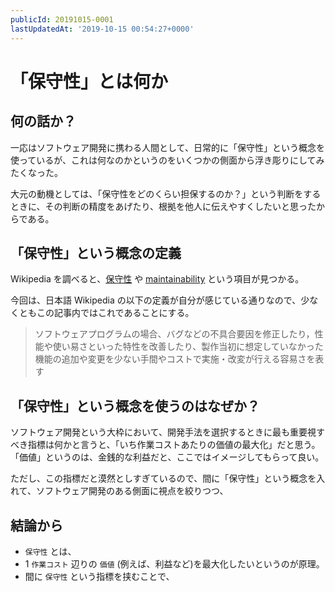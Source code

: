 ```yaml
---
publicId: 20191015-0001
lastUpdatedAt: '2019-10-15 00:54:27+0000'
---
```


# 「保守性」とは何か
## 何の話か？

一応はソフトウェア開発に携わる人間として、日常的に「保守性」という概念を使っているが、これは何なのかというのをいくつかの側面から浮き彫りにしてみたくなった。

大元の動機としては、「保守性をどのくらい担保するのか？」という判断をするときに、その判断の精度をあげたり、根拠を他人に伝えやすくしたいと思ったからである。

## 「保守性」という概念の定義

Wikipedia を調べると、[保守性](https://ja.wikipedia.org/wiki/%E4%BF%9D%E5%AE%88%E6%80%A7) や [maintainability](https://en.wikipedia.org/wiki/Maintainability) という項目が見つかる。

今回は、日本語 Wikipedia の以下の定義が自分が感じている通りなので、少なくともこの記事内ではこれであることにする。

> ソフトウェアプログラムの場合、バグなどの不具合要因を修正したり，性能や使い易さといった特性を改善したり、製作当初に想定していなかった機能の追加や変更を少ない手間やコストで実施・改変が行える容易さを表す

## 「保守性」という概念を使うのはなぜか？

ソフトウェア開発という大枠において、開発手法を選択するときに最も重要視すべき指標は何かと言うと、「いち作業コストあたりの価値の最大化」だと思う。
「価値」というのは、金銭的な利益だと、ここではイメージしてもらって良い。

ただし、この指標だと漠然としすぎているので、間に「保守性」という概念を入れて、ソフトウェア開発のある側面に視点を絞りつつ、

## 結論から

- `保守性` とは、
- 1 `作業コスト` 辺りの `価値` (例えば、利益など)を最大化したいというのが原理。
- 間に `保守性` という指標を挟むことで、
